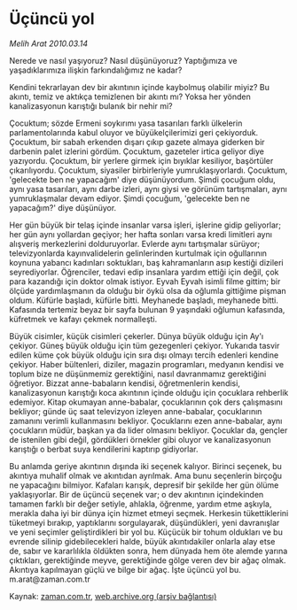 # Üçüncü yol

*Melih Arat 2010.03.14*

<tr><td class="metin" colspan="2" style="padding-top: 20px; padding-left: 5px; ">Nerede ve nasıl yaşıyoruz? Nasıl düşünüyoruz? Yaptığımıza ve yaşadıklarımıza ilişkin farkındalığımız ne kadar?</td></tr><tr><td class="metin" colspan="2" style="padding-top: 20px; padding-left: 5px; "><p>Kendini tekrarlayan dev bir akıntının içinde kaybolmuş olabilir miyiz? Bu akıntı, temiz ve aktıkça temizlenen bir akıntı mı? Yoksa her yönden kanalizasyonun karıştığı bulanık bir nehir mi?
<p> Çocuktum; sözde Ermeni soykırımı yasa tasarıları farklı ülkelerin parlamentolarında kabul oluyor ve büyükelçilerimizi geri çekiyorduk. Çocuktum, bir sabah erkenden dışarı çıkıp gazete almaya giderken bir darbenin palet izlerini gördüm. Çocuktum, gazeteler irtica geliyor diye yazıyordu. Çocuktum, bir yerlere girmek için bıyıklar kesiliyor, başörtüler çıkarılıyordu. Çocuktum, siyasiler birbirleriyle yumruklaşıyorlardı. Çocuktum, 'gelecekte ben ne yapacağım' diye düşünüyordum. Şimdi çocuğum oldu, aynı yasa tasarıları, aynı darbe izleri, aynı giysi ve görünüm tartışmaları, aynı yumruklaşmalar devam ediyor. Şimdi çocuğum, 'gelecekte ben ne yapacağım?' diye düşünüyor.
<p> Her gün büyük bir telaş içinde insanlar varsa işleri, işlerine gidip geliyorlar; her gün aynı yollardan geçiyor; her hafta sonları varsa kredi limitleri aynı alışveriş merkezlerini dolduruyorlar. Evlerde aynı tartışmalar sürüyor; televizyonlarda kayınvalidelerin gelinlerinden kurtulmak için oğullarının koynuna yabancı kadınları soktukları, baş kahramanların asıp kestiği dizileri seyrediyorlar. Öğrenciler, tedavi edip insanlara yardım ettiği için değil, çok para kazandığı için doktor olmak istiyor. Eyvah Eyvah isimli filme gittim; bir ölçüde yardımlaşmanın da olduğu bir öykü olsa da oğlumla gittiğime pişman oldum. Küfürle başladı, küfürle bitti. Meyhanede başladı, meyhanede bitti. Kafasında tertemiz beyaz bir sayfa bulunan 9 yaşındaki oğlumun kafasında, küfretmek ve kafayı çekmek normalleşti.
<p> Büyük cisimler, küçük cisimleri çekerler. Dünya büyük olduğu için Ay'ı çekiyor. Güneş büyük olduğu için tüm gezegenleri çekiyor. Yukarıda tasvir edilen küme çok büyük olduğu için sıra dışı olmayı tercih edenleri kendine çekiyor. Haber bültenleri, diziler, magazin programları, medyanın kendisi ve toplum bize ne düşünmemiz gerektiğini, nasıl davranmamız gerektiğini öğretiyor. Bizzat anne-babaların kendisi, öğretmenlerin kendisi, kanalizasyonun karıştığı koca akıntının içinde olduğu için çocuklara rehberlik edemiyor. Kitap okumayan anne-babalar, çocuklarının çok ders çalışmasını bekliyor; günde üç saat televizyon izleyen anne-babalar, çocuklarının zamanını verimli kullanmasını bekliyor. Çocuklarını ezen anne-babalar, aynı çocukların müdür, başkan ya da lider olmasını bekliyor. Çocuklar da, gençler de istenilen gibi değil, gördükleri örnekler gibi oluyor ve kanalizasyonun karıştığı o berbat suya kendilerini kaptırıp gidiyorlar.
<p> Bu anlamda geriye akıntının dışında iki seçenek kalıyor. Birinci seçenek, bu akıntıya muhalif olmak ve akıntıdan ayrılmak. Ama bunu seçenlerin birçoğu ne yapacağını bilmiyor. Kafaları karışık, depresif bir şekilde her gün ölüme yaklaşıyorlar. Bir de üçüncü seçenek var; o dev akıntının içindekinden tamamen farklı bir değer setiyle, ahlakla, öğrenme, yardım etme aşkıyla, merakla daha iyi bir dünya için hizmet etmeyi seçmek. Herkesin tükettiklerini tüketmeyi bırakıp, yaptıklarını sorgulayarak, düşündükleri, yeni davranışlar ve yeni seçimler geliştirdikleri bir yol bu. Küçücük bir tohum oldukları ve bu evrende silinip gidebilecekleri halde, büyük akıntıdakiler onlarla alay etse de, sabır ve kararlılıkla öldükten sonra, hem dünyada hem öte alemde yarına çıktıkları, gerektiğinde meyve, gerektiğinde gölge veren dev bir ağaç olmak. Akıntıya kapılmayan güçlü ve bilge bir ağaç. İşte üçüncü yol bu. m.arat@zaman.com.tr<br/></p></p></p></p></p></td></tr>

Kaynak: [zaman.com.tr](http://zaman.com.tr/yazar.do?yazino=961367), [web.archive.org (arşiv bağlantısı)](http://web.archive.org/web/20100423112919/http://zaman.com.tr:80/yazar.do?yazino=961367)
